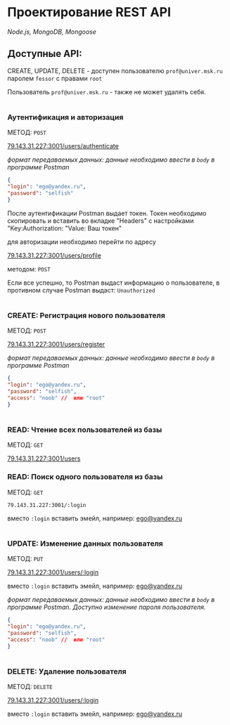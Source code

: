 # Проектирование REST API

*Node.js, MongoDB, Mongoose*

## Доступные API:



CREATE, UPDATE, DELETE - доступен пользователю `prof@univer.msk.ru` паролем `fessor` с правами `root`

Пользователь `prof@univer.msk.ru` - также не может удалять себя.

#
### Аутентификация и авторизация


МЕТОД: `POST`

[79.143.31.227:3001/users/authenticate](http://79.143.31.227:3001/users/authenticate)

*формат передаваемых данных:*
*данные необходимо ввести в  `body` в программе Postman*
```json
{
"login": "ego@yandex.ru",
"password": "selfish" 
}
```

После аутентификации Postman выдает токен. Токен необходимо скопировать и вставить во вкладке "Headers" с настройками "Key:Authorization:  "Value: Ваш токен"

для авторизации  необходимо перейти по адресу

[79.143.31.227:3001/users/profile](http://79.143.31.227:3001/users/profile)


методом: `POST`

Если все успешно, то Postman выдаст информацию о пользователе, в противном случае Postman выдаст: `Unauthorized`

#
### CREATE: Регистрация нового пользователя

МЕТОД: `POST` 

[79.143.31.227:3001/users/register](http://79.143.31.227:3001/users/register)

*формат передаваемых данных:*
*данные необходимо ввести в  `body` в программе Postman*
```json
{
"login": "ego@yandex.ru",
"password": "selfish", 
"access": "noob" //  или "root" 
}
```
#
### READ: Чтение всех пользователей из базы

МЕТОД: `GET`

[79.143.31.227:3001/users](http://79.143.31.227:3001/users) 

### READ: Поиск одного пользователя из базы

МЕТОД: `GET`

`79.143.31.227:3001/:login` 

вместо `:login` вставить эмейл, например: ego@yandex.ru
#
### UPDATE: Изменение данных пользователя
МЕТОД: `PUT`

[79.143.31.227:3001/users/:login](http://79.143.31.227:3001/users/)

вместо `:login` вставить эмейл, например: ego@yandex.ru

*формат передаваемых данных:*
*данные необходимо ввести в  `body` в программе Postman. Доступно изменение пароля пользователя.*

```json
{
"login": "ego@yandex.ru",
"password": "selfish", 
"access": "noob" //  или "root" 
}
```
#
### DELETE: Удаление пользователя

МЕТОД: `DELETE`

[79.143.31.227:3001/users/:login](http://79.143.31.227:3001/users/)


вместо `:login` вставить эмейл, например: ego@yandex.ru
